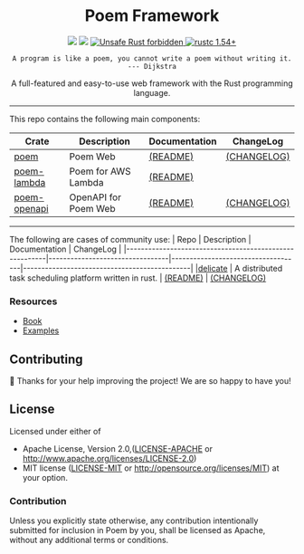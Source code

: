<h1 align="center">Poem Framework</h1>

<div align="center">
  <!-- CI -->
  <img src="https://github.com/poem-web/poem/workflows/CI/badge.svg" />
  <!-- codecov -->
  <img src="https://codecov.io/gh/poem-web/poem/branch/master/graph/badge.svg" />
  <a href="https://github.com/rust-secure-code/safety-dance/">
    <img src="https://img.shields.io/badge/unsafe-forbidden-success.svg?style=flat-square"
      alt="Unsafe Rust forbidden" />
  </a>
  <a href="https://blog.rust-lang.org/2021/07/29/Rust-1.54.0.html">
    <img src="https://img.shields.io/badge/rustc-1.54+-ab6000.svg"
      alt="rustc 1.54+" />
  </a>
</div>
<p align="center"><code>A program is like a poem, you cannot write a poem without writing it. --- Dijkstra</code></p>
<p align="center"> A full-featured and easy-to-use web framework with the Rust programming language.</p>

***

This repo contains the following main components:

| Crate                                                  | Description                     | Documentation                      | ChangeLog                                    |
|--------------------------------------------------------|---------------------------------|------------------------------------|----------------------------------------------|
|[poem](https://crates.io/crates/poem)                   | Poem Web                        | [(README)](poem/README.md)         | [(CHANGELOG)](poem/CHANGELOG.md)             |
|[poem-lambda](https://crates.io/crates/poem-lambda)     | Poem for AWS Lambda             | [(README)](poem-lambda/README.md)  |                                              |
|[poem-openapi](https://crates.io/crates/poem-openapi)   | OpenAPI for Poem Web            | [(README)](poem-openapi/README.md) | [(CHANGELOG)](poem-openapi/CHANGELOG.md)     |

***

The following are cases of community use:
| Repo                                                  | Description                     | Documentation                      | ChangeLog                                    |
|--------------------------------------------------------|---------------------------------|------------------------------------|----------------------------------------------|
|[delicate](https://github.com/BinChengZhao/delicate)                   | A distributed task scheduling platform written in rust. | [(README)](https://delicate-rs.github.io/Roadmap.html)         | [(CHANGELOG)](https://github.com/BinChengZhao/delicate/blob/main/CHANGELOG.md)             


### Resources

- [Book](https://poem.rs)
- [Examples](https://github.com/poem-web/poem/tree/master/examples)

## Contributing

:balloon: Thanks for your help improving the project! We are so happy to have you!


## License

Licensed under either of

* Apache License, Version 2.0,([LICENSE-APACHE](./LICENSE-APACHE) or http://www.apache.org/licenses/LICENSE-2.0)
* MIT license ([LICENSE-MIT](./LICENSE-MIT) or http://opensource.org/licenses/MIT)
  at your option.

### Contribution

Unless you explicitly state otherwise, any contribution intentionally submitted for inclusion in Poem by you, shall be licensed as Apache, without any additional terms or conditions.
